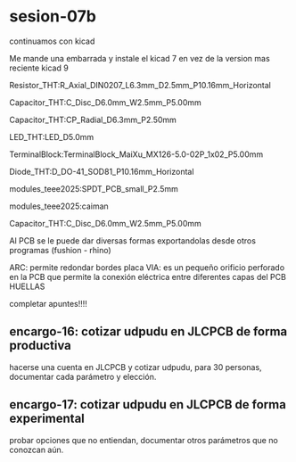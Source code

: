 # sesion-07b

continuamos con kicad

Me mande una embarrada y instale el kicad 7 en vez de la version mas reciente kicad 9

Resistor_THT:R_Axial_DIN0207_L6.3mm_D2.5mm_P10.16mm_Horizontal

Capacitor_THT:C_Disc_D6.0mm_W2.5mm_P5.00mm

Capacitor_THT:CP_Radial_D6.3mm_P2.50mm

LED_THT:LED_D5.0mm

TerminalBlock:TerminalBlock_MaiXu_MX126-5.0-02P_1x02_P5.00mm

Diode_THT:D_DO-41_SOD81_P10.16mm_Horizontal

modules_teee2025:SPDT_PCB_small_P2.5mm

modules_teee2025:caiman

Capacitor_THT:C_Disc_D6.0mm_W2.5mm_P5.00mm

Al PCB se le puede dar diversas formas exportandolas desde otros programas (fushion - rhino)

ARC: permite redondar bordes placa
VIA: es un pequeño orificio perforado en la PCB que permite la conexión eléctrica entre diferentes capas del PCB
HUELLAS 

completar apuntes!!!!

## encargo-16: cotizar udpudu en JLCPCB de forma productiva
hacerse una cuenta en JLCPCB y cotizar udpudu, para 30 personas, documentar cada parámetro y elección.



## encargo-17: cotizar udpudu en JLCPCB de forma experimental
probar opciones que no entiendan, documentar otros parámetros que no conozcan aún.
